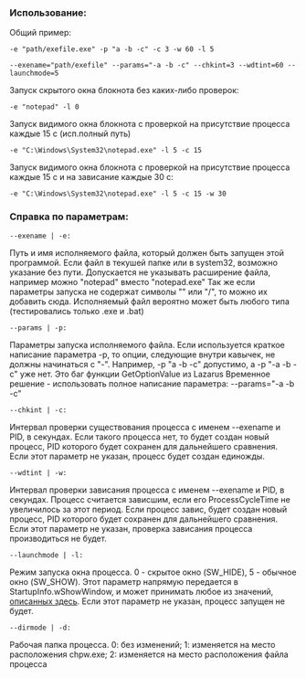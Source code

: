 ### Использование:

Общий пример:

	-e "path/exefile.exe" -p "a -b -c" -c 3 -w 60 -l 5
	
	--exename="path/exefile" --params="-a -b -c" --chkint=3 --wdtint=60 --launchmode=5

Запуск скрытого окна блокнота без каких-либо проверок:

	-e "notepad" -l 0

Запуск видимого окна блокнота с проверкой на присутствие процесса каждые 15 с (исп.полный путь)

	-e "C:\Windows\System32\notepad.exe" -l 5 -c 15 
	
Запуск видимого окна блокнота с проверкой на присутствие процесса каждые 15 с и на зависание каждые 30 с:

	-e "C:\Windows\System32\notepad.exe" -l 5 -c 15 -w 30 
	
	
### Справка по параметрам:

	--exename | -e:
Путь и имя исполняемого файла, который должен быть запущен этой программой. 
Если файл в текушей папке или в system32, возможно указание без пути.
Допускается не указывать расширение файла, например можно "notepad" вместо "notepad.exe"
Так же если параметры запуска не содержат символы "\" или "/", то можно их добавить сюда.
Исполняемый файл вероятно может быть любого типа (тестировались только .exe и .bat)
	
	--params | -p:
Параметры запуска исполняемого файла. Если используется краткое написание параметра -p, то 
опции, следующие внутри кавычек, не должны начинаться с "-".
Например, -p "a -b -c" допустимо, а -p "-a -b -c" уже нет. Это баг функции GetOptionValue из Lazarus
Временное решение - использовать полное написание параметра: --params="-a -b -c"
	
	--chkint | -c:
Интервал проверки существования процесса с именем --exename и PID, в секундах. Если такого процесса нет,
то будет создан новый процесс, PID которого будет сохранен для дальнейшего сравнения.
Если этот параметр не указан, процесс будет создан единожды.
	
	--wdtint | -w:
Интервал проверки зависания процесса с именем --exename и PID, в секундах. Процесс считается зависшим,
если его ProcessCycleTime не увеличилось за этот период. Если процесс завис, будет создан новый процесс,
PID которого будет сохранен для дальнейшего сравнения.
Если этот параметр не указан, проверка зависания процесса производиться не будет.
	
	--launchmode | -l:
Режим запуска окна процесса. 0 - скрытое окно (SW_HIDE), 5 - обычное окно (SW_SHOW).
Этот параметр напрямую передается в StartupInfo.wShowWindow, и может принимать любое из значений,
[описанных здесь](https://docs.microsoft.com/en-us/windows/win32/api/winuser/nf-winuser-showwindow).
Если этот параметр не указан, процесс запущен не будет.
	
	--dirmode | -d:
Рабочая папка процесса.
0: без изменений; 1: изменяется на место расположения chpw.exe; 
2: изменяется на место расположения файла процесса     
